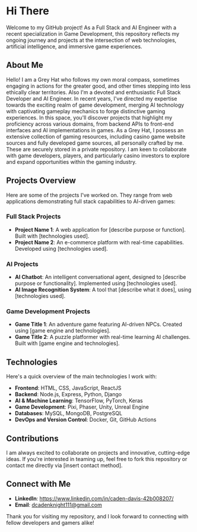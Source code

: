 # Hi There

Welcome to my GitHub project! As a Full Stack and AI Engineer with a recent specialization in Game Development, this repository reflects my ongoing journey and projects at the intersection of web technologies, artificial intelligence, and immersive game experiences.  

## About Me  

Hello! I am a Grey Hat who follows my own moral compass, sometimes engaging in actions for the greater good, and other times stepping into less ethically clear territories. Also I'm a devoted and enthusiastic Full Stack Developer and AI Engineer. In recent years, I've directed my expertise towards the exciting realm of game development, merging AI technology with captivating gameplay mechanics to forge distinctive gaming experiences. In this space, you'll discover projects that highlight my proficiency across various domains, from backend APIs to front-end interfaces and AI implementations in games. As a Grey Hat, I possess an extensive collection of gaming resources, including casino game website sources and fully developed game sources, all personally crafted by me. These are securely stored in a private repository. I am keen to collaborate with game developers, players, and particularly casino investors to explore and expand opportunities within the gaming industry.

## Projects Overview  

Here are some of the projects I've worked on. They range from web applications demonstrating full stack capabilities to AI-driven games:  

### Full Stack Projects  
- **Project Name 1**: A web application for [describe purpose or function]. Built with [technologies used].  
- **Project Name 2**: An e-commerce platform with real-time capabilities. Developed using [technologies used].  

### AI Projects  
- **AI Chatbot**: An intelligent conversational agent, designed to [describe purpose or functionality]. Implemented using [technologies used].  
- **AI Image Recognition System**: A tool that [describe what it does], using [technologies used].  

### Game Development Projects  
- **Game Title 1**: An adventure game featuring AI-driven NPCs. Created using [game engine and technologies].  
- **Game Title 2**: A puzzle platformer with real-time learning AI challenges. Built with [game engine and technologies].  

## Technologies  

Here's a quick overview of the main technologies I work with:  
- **Frontend**: HTML, CSS, JavaScript, ReactJS  
- **Backend**: Node.js, Express, Python, Django  
- **AI & Machine Learning**: TensorFlow, PyTorch, Keras  
- **Game Development**: Pixi, Phaser, Unity, Unreal Engine
- **Databases**: MySQL, MongoDB, PostgreSQL  
- **DevOps and Version Control**: Docker, Git, GitHub Actions  

## Contributions  

I am always excited to collaborate on projects and innovative, cutting-edge ideas. If you're interested in teaming up, feel free to fork this repository or contact me directly via [insert contact method].  

## Connect with Me  

- **LinkedIn**: https://www.linkedin.com/in/caden-davis-42b008207/
- **Email**: dcadenknight111@gmail.com

Thank you for visiting my repository, and I look forward to connecting with fellow developers and gamers alike!

<!--
**kcstar914/kcstar914** is a ✨ _special_ ✨ repository because its `README.md` (this file) appears on your GitHub profile.

Here are some ideas to get you started:

- 🔭 I’m currently working on ...
- 🌱 I’m currently learning ...
- 👯 I’m looking to collaborate on ...
- 🤔 I’m looking for help with ...
- 💬 Ask me about ...
- 📫 How to reach me: ...
- 😄 Pronouns: ...
- ⚡ Fun fact: ...
-->
